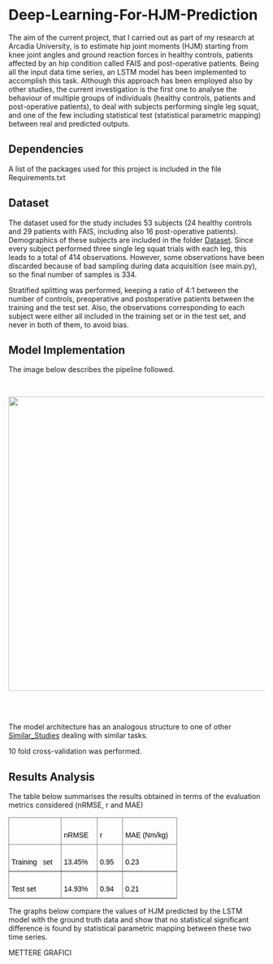 # Deep-Learning-For-HJM-Prediction


The aim of the current project, that I carried out as part of my research at Arcadia University, is to estimate hip joint moments (HJM) starting from knee joint angles and ground reaction forces in healthy controls, patients affected by an hip condition called FAIS and post-operative patients.
Being all the input data time series, an LSTM model has been implemented to accomplish this task.
Although this approach has been employed also by other studies, the current investigation is the first one to analyse the behaviour of multiple groups of individuals (healthy controls, patients and post-operative patients), to deal with subjects performing single leg squat, and one of the few including statistical test (statistical parametric mapping) between real and predicted outputs.

## Dependencies
A list of the packages used for this project is included in the file Requirements.txt

## Dataset
The dataset used for the study includes 53 subjects (24 healthy controls and 29 patients with FAIS, including also 16 post-operative patients). Demographics of these subjects are included in the folder [Dataset](./Dataset/).
Since every subject performed three single leg squat trials with each leg, this leads to a total of 414 observations.
However, some observations have been discarded because of bad sampling during data acquisition (see main.py), so the final number of samples is 334.

Stratified splitting was performed, keeping a ratio of 4:1 between the number of controls, preoperative and postoperative patients between the training and the test set. Also, the observations corresponding to each subject were either all included in the training set or in the test set, and never in both of them, to avoid bias.


## Model Implementation
The image below describes the pipeline followed.

<br>

<p align="center">
  <img src="https://user-images.githubusercontent.com/98240588/230415706-bf5bee5d-1b2a-46e6-a98c-7b06b9526fb6.png" width="700" height="580">
</p>

<br>
<br>

The model architecture has an analogous structure to one of other [Similar_Studies](./References/Similar_Studies/) dealing with similar tasks.

10 fold cross-validation was performed.


## Results Analysis

The table below summarises the results obtained in terms of the evaluation metrics considered (nRMSE, r and MAE)




<style type="text/css">
.tg  {border-collapse:collapse;border-spacing:0;}
.tg td{border-color:black;border-style:solid;border-width:1px;font-family:Arial, sans-serif;font-size:14px;
  overflow:hidden;padding:10px 5px;word-break:normal;}
.tg th{border-color:black;border-style:solid;border-width:1px;font-family:Arial, sans-serif;font-size:14px;
  font-weight:normal;overflow:hidden;padding:10px 5px;word-break:normal;}
.tg .tg-0pky{border-color:inherit;text-align:left;vertical-align:top}
</style>
<table class="tg">
<thead>
  <tr>
    <th class="tg-0pky">&nbsp;&nbsp;&nbsp;<br> &nbsp;&nbsp;&nbsp;</th>
    <th class="tg-0pky">&nbsp;&nbsp;&nbsp;<br><span style="color:black">nRMSE</span>&nbsp;&nbsp;&nbsp;</th>
    <th class="tg-0pky">&nbsp;&nbsp;&nbsp;<br><span style="color:black">r</span>&nbsp;&nbsp;&nbsp;</th>
    <th class="tg-0pky">&nbsp;&nbsp;&nbsp;<br><span style="color:black">MAE (Nm/kg)</span>&nbsp;&nbsp;&nbsp;</th>
  </tr>
</thead>
<tbody>
  <tr>
    <td class="tg-0pky">&nbsp;&nbsp;&nbsp;<br><span style="color:black">Training&nbsp;&nbsp;&nbsp;set</span>&nbsp;&nbsp;&nbsp;</td>
    <td class="tg-0pky">&nbsp;&nbsp;&nbsp;<br><span style="color:black">13.45%</span>&nbsp;&nbsp;&nbsp;</td>
    <td class="tg-0pky">&nbsp;&nbsp;&nbsp;<br><span style="color:black">0.95</span>&nbsp;&nbsp;&nbsp;</td>
    <td class="tg-0pky">&nbsp;&nbsp;&nbsp;<br><span style="color:black">0.23</span>&nbsp;&nbsp;&nbsp;</td>
  </tr>
  <tr>
    <td class="tg-0pky">&nbsp;&nbsp;&nbsp;<br><span style="color:black">Test set</span>&nbsp;&nbsp;&nbsp;</td>
    <td class="tg-0pky">&nbsp;&nbsp;&nbsp;<br><span style="color:black">14.93%</span>&nbsp;&nbsp;&nbsp;</td>
    <td class="tg-0pky">&nbsp;&nbsp;&nbsp;<br><span style="color:black">0.94</span>&nbsp;&nbsp;&nbsp;</td>
    <td class="tg-0pky">&nbsp;&nbsp;&nbsp;<br><span style="color:black">0.21</span>&nbsp;&nbsp;&nbsp;</td>
  </tr>
</tbody>
</table>



The graphs below compare the values of HJM predicted by the LSTM model with the ground truth data and show that no statistical significant difference is found by statistical parametric mapping between these two time series.



METTERE GRAFICI



